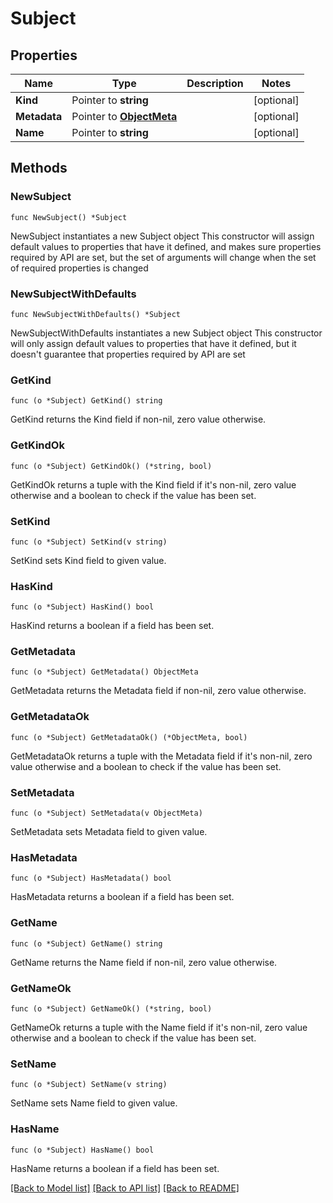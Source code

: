 # Subject

## Properties

Name | Type | Description | Notes
------------ | ------------- | ------------- | -------------
**Kind** | Pointer to **string** |  | [optional] 
**Metadata** | Pointer to [**ObjectMeta**](ObjectMeta.md) |  | [optional] 
**Name** | Pointer to **string** |  | [optional] 

## Methods

### NewSubject

`func NewSubject() *Subject`

NewSubject instantiates a new Subject object
This constructor will assign default values to properties that have it defined,
and makes sure properties required by API are set, but the set of arguments
will change when the set of required properties is changed

### NewSubjectWithDefaults

`func NewSubjectWithDefaults() *Subject`

NewSubjectWithDefaults instantiates a new Subject object
This constructor will only assign default values to properties that have it defined,
but it doesn't guarantee that properties required by API are set

### GetKind

`func (o *Subject) GetKind() string`

GetKind returns the Kind field if non-nil, zero value otherwise.

### GetKindOk

`func (o *Subject) GetKindOk() (*string, bool)`

GetKindOk returns a tuple with the Kind field if it's non-nil, zero value otherwise
and a boolean to check if the value has been set.

### SetKind

`func (o *Subject) SetKind(v string)`

SetKind sets Kind field to given value.

### HasKind

`func (o *Subject) HasKind() bool`

HasKind returns a boolean if a field has been set.

### GetMetadata

`func (o *Subject) GetMetadata() ObjectMeta`

GetMetadata returns the Metadata field if non-nil, zero value otherwise.

### GetMetadataOk

`func (o *Subject) GetMetadataOk() (*ObjectMeta, bool)`

GetMetadataOk returns a tuple with the Metadata field if it's non-nil, zero value otherwise
and a boolean to check if the value has been set.

### SetMetadata

`func (o *Subject) SetMetadata(v ObjectMeta)`

SetMetadata sets Metadata field to given value.

### HasMetadata

`func (o *Subject) HasMetadata() bool`

HasMetadata returns a boolean if a field has been set.

### GetName

`func (o *Subject) GetName() string`

GetName returns the Name field if non-nil, zero value otherwise.

### GetNameOk

`func (o *Subject) GetNameOk() (*string, bool)`

GetNameOk returns a tuple with the Name field if it's non-nil, zero value otherwise
and a boolean to check if the value has been set.

### SetName

`func (o *Subject) SetName(v string)`

SetName sets Name field to given value.

### HasName

`func (o *Subject) HasName() bool`

HasName returns a boolean if a field has been set.


[[Back to Model list]](../README.md#documentation-for-models) [[Back to API list]](../README.md#documentation-for-api-endpoints) [[Back to README]](../README.md)


